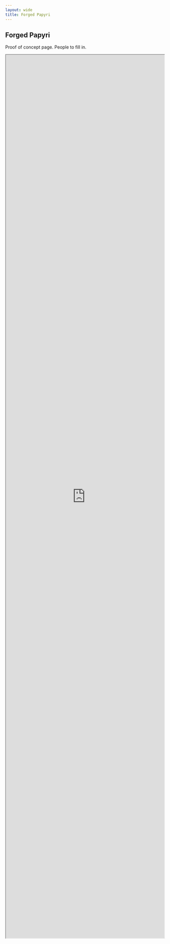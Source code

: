 ```yaml
---
layout: wide
title: Forged Papyri
---
```


## Forged Papyri

Proof of concept page. People to fill in.

<iframe style="width:100%; height:70vh" src="https://docs.google.com/spreadsheets/d/e/2PACX-1vQvaTaa6_kWRrgR7x1q9OimmSW4AfC2i__8dFfsH8NORJ5lst_Fs30sB1j9K0x3Fm08Pm1zI_f61FY4/pubhtml?gid=0&amp;single=true&amp;widget=true&amp;headers=false"></iframe>